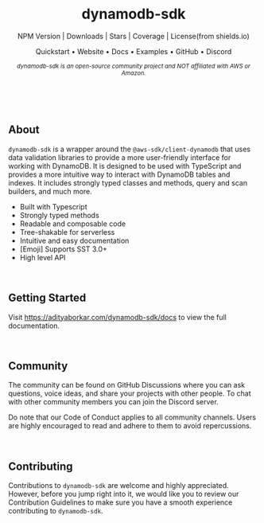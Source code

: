 <div align="center">

<br/>
<br/>

<h1>dynamodb-sdk</h1>

NPM Version   |   Downloads   |   Stars   |   Coverage   |   License(from shields.io)

Quickstart   •   Website   •   Docs   •   Examples   •   GitHub   •   Discord 

<sub><em>
dynamodb-sdk is an open-source community project and NOT affiliated with AWS or Amazon.
</em></sub>

<br/>
<br/>
<br/>

</div>


## About

`dynamodb-sdk` is a wrapper around the `@aws-sdk/client-dynamodb` that uses data validation libraries to provide a more user-friendly interface for working with DynamoDB. It is designed to be used with TypeScript and provides a more intuitive way to interact with DynamoDB tables and indexes. It includes strongly typed classes and methods, query and scan builders, and much more.


- Built with Typescript
- Strongly typed methods
- Readable and composable code
- Tree-shakable for serverless
- Intuitive and easy documentation
- [Emoji] Supports SST 3.0+
- High level API

<br/>

## Getting Started

Visit https://adityaborkar.com/dynamodb-sdk/docs to view the full documentation.

<br/>

## Community

The community can be found on GitHub Discussions where you can ask questions, voice ideas, and share your projects with other people. To chat with other community members you can join the Discord server.

Do note that our Code of Conduct applies to all community channels. Users are highly encouraged to read and adhere to them to avoid repercussions.

<br/>

## Contributing

Contributions to `dynamodb-sdk` are welcome and highly appreciated. However, before you jump right into it, we would like you to review our Contribution Guidelines to make sure you have a smooth experience contributing to `dynamodb-sdk`.

<!-- <br/>

## Contributors

We would like to thank all the contributors who helped make `dynamodb-sdk` better

- Aditya Borkar (TWITTER) -->

